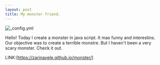 ```yaml
---
layout: post
title: My monster friend.
---
```


![_config.yml](http://kingofwallpapers.com/monster/monster-005.jpg)

Hello! Today I create a monster in java script. It mas funny and interestins. Our objective was to create a terrible monstre. But I haven't been a very scary monster. Check it out. 

LINK:[https://zarinayele.github.io/monster/] 



